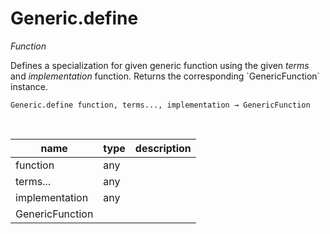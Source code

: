# Generic.define

_Function_

Defines a specialization for given generic function using the given _terms_ and _implementation_ function. Returns the corresponding &#x60;GenericFunction&#x60; instance.

<pre><code>Generic.define function, terms..., implementation &rarr; GenericFunction</code></pre>
<br>

| name | type | description |
|------|------|-------------|
|function|any||
|terms...|any||
|implementation|any||
|GenericFunction|||


